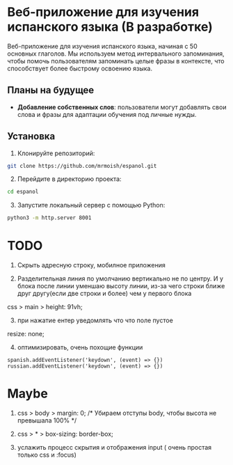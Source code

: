 # Веб-приложение для изучения испанского языка (В разработке)

Веб-приложение для изучения испанского языка, начиная с 50 основных глаголов. Мы используем метод интервального запоминания, чтобы помочь пользователям запоминать целые фразы в контексте, что способствует более быстрому освоению языка.

## Планы на будущее
-  **Добавление собственных слов**: пользователи могут добавлять свои слова и фразы для адаптации обучения под личные нужды.

## Установка
1. Клонируйте репозиторий:
```bash
git clone https://github.com/mrmoish/espanol.git
```

2. Перейдите в директорию проекта:
```bash
cd espanol
```

3. Запустите локальный сервер с помощью Python:
```sh
python3 -m http.server 8001
```

# TODO

1. Cкрыть адресную строку, мобилное приложения

2. Разделительная линия по умолчанию вертикально не по центру. И у блока после линии уменшаю высоту линии, из-за чего строки ближе друг другу(если две строки и более) чем у первого блока

css > main > height: 91vh;

3. при нажатие ентер уведомлять что что поле пустое

resize: none;

4. оптимизировать, очень похощие функции

```
spanish.addEventListener('keydown', (event) => {})
russian.addEventListener('keydown', (event) => {})
```


# Maybe

1. css > body > margin: 0; /* Убираем отступы body, чтобы высота не превышала 100% */

2. css > * > box-sizing: border-box;

3. услажить процесс скрытия и отображения input ( очень простая только css и :focus)